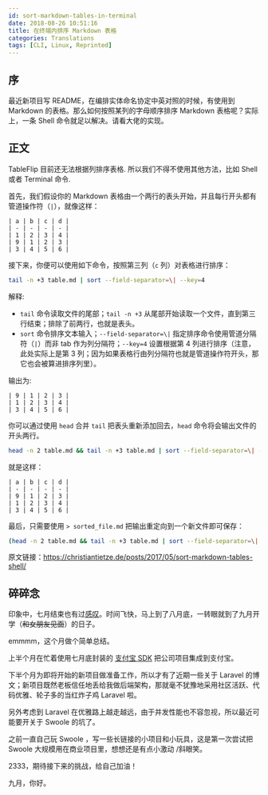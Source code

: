 ```yaml
---
id: sort-markdown-tables-in-terminal
date: 2018-08-26 10:51:16
title: 在终端内排序 Markdown 表格
categories: Translations
tags: [CLI, Linux, Reprinted]
---
```


## 序

最近新项目写 README，在编排实体命名协定中英对照的时候，有使用到 Markdown 的表格。那么如何按照某列的字母顺序排序 Markdown 表格呢？实际上，一条 Shell 命令就足以解决。请看大佬的实现。

## 正文

TableFlip 目前还无法根据列排序表格. 所以我们不得不使用其他方法，比如 Shell 或者 Terminal 命令.

首先，我们假设你的 Markdown 表格由一个两行的表头开始，并且每行开头都有管道操作符（`|`），就像这样：

```
| a | b | c | d |
| - | - | - | - |
| 1 | 2 | 3 | 4 |
| 9 | 1 | 2 | 3 |
| 3 | 4 | 5 | 6 |
```

接下来，你便可以使用如下命令，按照第三列（`c` 列）对表格进行排序：

```bash
tail -n +3 table.md | sort --field-separator=\| --key=4
```

解释:

- `tail` 命令读取文件的尾部；`tail -n +3` 从尾部开始读取一个文件，直到第三行结束；排除了前两行，也就是表头。
- `sort` 命令排序文本输入；`--field-separator=\|` 指定排序命令使用管道分隔符（`|`）而非 tab 作为列分隔符；`--key=4` 设置根据第 4 列进行排序（注意，此处实际上是第 3 列；因为如果表格行由列分隔符也就是管道操作符开头，那它也会被算进排序列里）。

输出为:

```
| 9 | 1 | 2 | 3 |
| 1 | 2 | 3 | 4 |
| 3 | 4 | 5 | 6 |
```

你可以通过使用 `head` 合并 `tail` 把表头重新添加回去，`head` 命令将会输出文件的开头两行。

```bash
head -n 2 table.md && tail -n +3 table.md | sort --field-separator=\| --key=4
```

就是这样：

```
| a | b | c | d |
| - | - | - | - |
| 9 | 1 | 2 | 3 |
| 1 | 2 | 3 | 4 |
| 3 | 4 | 5 | 6 |
```

最后，只需要使用 `> sorted_file.md` 把输出重定向到一个新文件即可保存：

```bash
(head -n 2 table.md && tail -n +3 table.md | sort --field-separator=\| --key=4) > sorted_table.md
```

原文链接：<https://christiantietze.de/posts/2017/05/sort-markdown-tables-shell/>

## 碎碎念

印象中，七月结束也有过[感叹](https://wi1dcard.cn/posts/git-randomize-commit-message/)。时间飞快，马上到了八月底，一转眼就到了九月开学（<del>和女朋友见面</del>）的日子。

emmmm，这个月做个简单总结。

上半个月在忙着使用七月底封装的 [支付宝 SDK](https://github.com/wi1dcard/alipay-sdk-php) 把公司项目集成到支付宝。

下半个月为即将开始的新项目做准备工作，所以才有了近期一些关于 Laravel 的博文；新项目既然老板信任地丢给我做后端架构，那就毫不犹豫地采用社区活跃、代码优雅、轮子多的当红炸子鸡 Laravel 啦。

另外考虑到 Laravel 在优雅路上越走越远，由于并发性能也不容忽视，所以最近可能要开关于 Swoole 的坑了。

之前一直自己玩 Swoole ，写一些长链接的小项目和小玩具，这是第一次尝试把 Swoole 大规模用在商业项目里，想想还是有点小激动 /斜眼笑。

2333，期待接下来的挑战，给自己加油！

九月，你好。
